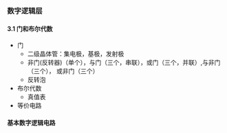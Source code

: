 ### 数字逻辑层

#### 3.1 门和布尔代数
- 门
    + 二级晶体管：集电极，基极，发射极
    + 非门(反转器)（单个），与门（三个，串联），或门（三个，并联）,与非门（三个）， 或非门（三个）
    + 反转泡
- 布尔代数
    - 真值表
- 等价电路

#### 基本数字逻辑电路